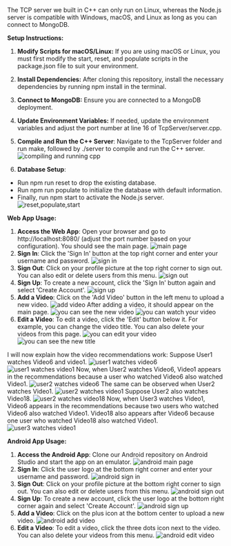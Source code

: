 The TCP server we built in C++ can only run on Linux, whereas the Node.js server is compatible with Windows, macOS, and Linux as long as you can connect to MongoDB.

**Setup Instructions:**

1. **Modify Scripts for macOS/Linux:** If you are using macOS or Linux, you must first modify the start, reset, and populate scripts in the package.json file to suit your environment.

2. **Install Dependencies:** After cloning this repository, install the necessary dependencies by running npm install in the terminal.

3. **Connect to MongoDB:** Ensure you are connected to a MongoDB deployment.

4. **Update Environment Variables:** If needed, update the environment variables and adjust the port number at line 16 of TcpServer/server.cpp.

5. **Compile and Run the C++ Server**: Navigate to the TcpServer folder and run make, followed by ./server to compile and run the C++ server.
![compiling and running cpp](./screenshots/compiling%20and%20running%20cpp.png "compiling and running cpp")
6. **Database Setup**:

+ Run npm run reset to drop the existing database.
+ Run npm run populate to initialize the database with default information.
+ Finally, run npm start to activate the Node.js server.
![reset,populate,start](./screenshots/reset,populate,start.png "reset,populate,start")

**Web App Usage:**

1. **Access the Web App**: Open your browser and go to http://localhost:8080/ (adjust the port number based on your configuration). You should see the main page.
![main page](./screenshots/main%20page.png "main page")
2. **Sign In**: Click the 'Sign In' button at the top right corner and enter your username and password.
![sign in](./screenshots/sign%20in.png "sign in")
3. **Sign Out**: Click on your profile picture at the top right corner to sign out. You can also edit or delete users from this menu.
![sign out](./screenshots/sign%20out.png "sign out")
4. **Sign Up**: To create a new account, click the 'Sign In' button again and select 'Create Account'.
![sign up](./screenshots/sign%20up.png "sign up")
5. **Add a Video**: Click on the 'Add Video' button in the left menu to upload a new video.
![add video](./screenshots/add%20video.png "add video")
After adding a video, it should appear on the main page.
![you can see the new video](./screenshots/you%20can%20see%20the%20new%20video.png "you can see the new video")
![you can watch your video](./screenshots/you%20can%20watch%20your%20video.png "you can watch your video")
6. **Edit a Video**: To edit a video, click the 'Edit' button below it. For example, you can change the video title. You can also delete your videos from this page.
![you can edit your video](./screenshots/you%20can%20edit%20your%20video.png "you can edit your video")
![you can see the new title](./screenshots/you%20can%20see%20the%20new%20title.png "you can see the new title")



I will now explain how the video recommendations work:
Suppose User1 watches Video6 and video1.
![user1 watches video6](/screenshots/user1%20watches%20video6.png "user1 watches video6")
![user1 watches video1](/screenshots/user1%20watches%20video1.png "user1 watches video1")
Now, when User2 watches Video6, Video1 appears in the recommendations because a user who watched Video6 also watched Video1.
![user2 watches video6](/screenshots/user2%20watches%20video6.png "user2 watches video6")
The same can be observed when User2 watches Video1.
![user2 watches video1](/screenshots/user2%20watches%20video1.png "user2 watches video1")
Suppose User2 also watches Video18.
![user2 watches video18](/screenshots/user2%20watches%20video18.png "user2 watches video18")
Now, when User3 watches Video1, Video6 appears in the recommendations because two users who watched Video6 also watched Video1. Video18 also appears after Video6 because one user who watched Video18 also watched Video1.
![user3 watches video1](/screenshots/user3%20watches%20video1.png "user3 watches video1")



**Android App Usage:**
1. **Access the Android App**: Clone our Android repository on Android Studio and start the app on an emulator.
![android main page](/screenshots/android%20main%20page.png "android main page")
2. **Sign In**: Click the user logo at the bottom right corner and enter your username and password.
![android sign in](/screenshots/android%20sign%20in.png "android sign in")
3. **Sign Out**: Click on your profile picture at the bottom right corner to sign out. You can also edit or delete users from this menu.
![android sign out](/screenshots/android%20sign%20out.png "android sign out")
4. **Sign Up**: To create a new account, click the user logo at the bottom right corner again and select 'Create Account'.
![android sign up](/screenshots/android%20sign%20up.png "android sign up")
5. **Add a Video**: Click on the plus icon at the bottom center to upload a new video.
![android add video](/screenshots/android%20add%20video.png "android add video")
6. **Edit a Video**: To edit a video, click the three dots icon next to the video. You can also delete your videos from this menu.
![android edit video](/screenshots/android%20edit%20video.png "android edit video")
